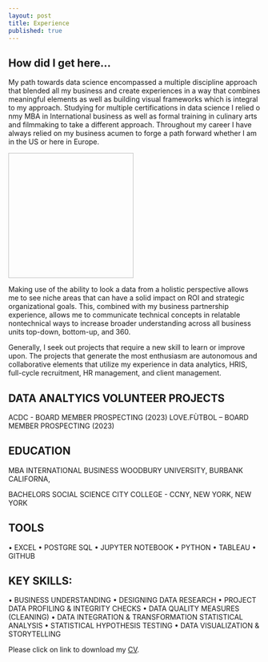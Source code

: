 ```yaml
---
layout: post
title: Experience
published: true
---
```


How did I get here... 
---
My path towards data science encompassed a multiple discipline approach that blended all my business and create experiences in a way that combines meaningful elements as well as building visual frameworks which is integral to my approach. Studying for multiple certifications in data science I relied o nmy MBA in International business as well as formal training in culinary arts and filmmaking to take a different approach.  Throughout my career I have always relied on my business acumen to forge a path forward whether I am in the US or here in Europe.

<img scr="/images/Data_Science_Possible_Roles_fin.jpg" width="250" height="250" align=right/>

Making use of the ability to look a data from a holistic perspective allows me to see niche areas that can have a solid impact on ROI and strategic organizational goals.  This, combined with my business partnership experience, allows me to communicate technical concepts in relatable nontechnical ways to increase broader understanding across all business units top-down, bottom-up, and 360. 

Generally, I seek out projects that require a new skill to learn or improve upon. The projects that generate the most enthusiasm are autonomous and collaborative elements that utilize my experience in data analytics, HRIS, full-cycle recruitment, HR management, and client management.

DATA ANALTYICS VOLUNTEER PROJECTS
---
ACDC - BOARD MEMBER PROSPECTING (2023)
LOVE.FÙTBOL – BOARD MEMBER PROSPECTING (2023)

EDUCATION
---
 
MBA INTERNATIONAL BUSINESS
WOODBURY UNIVERSITY, BURBANK CALIFORNA,  

BACHELORS SOCIAL SCIENCE
CITY COLLEGE - CCNY, NEW YORK, NEW YORK

TOOLS
---
•	EXCEL •	POSTGRE SQL •	JUPYTER NOTEBOOK •	PYTHON •	TABLEAU •	GITHUB

KEY SKILLS: 
---
•	BUSINESS UNDERSTANDING •	DESIGNING DATA RESEARCH •	PROJECT DATA PROFILING & INTEGRITY CHECKS •	 DATA QUALITY MEASURES (CLEANING) •	DATA INTEGRATION & TRANSFORMATION  STATISTICAL ANALYSIS •	STATISTICAL HYPOTHESIS TESTING •	DATA VISUALIZATION & STORYTELLING

Please click on link to download my [CV](https://github.com/senoel123/senoel123.github.io/raw/master/SEN_CV_7.pdf).

